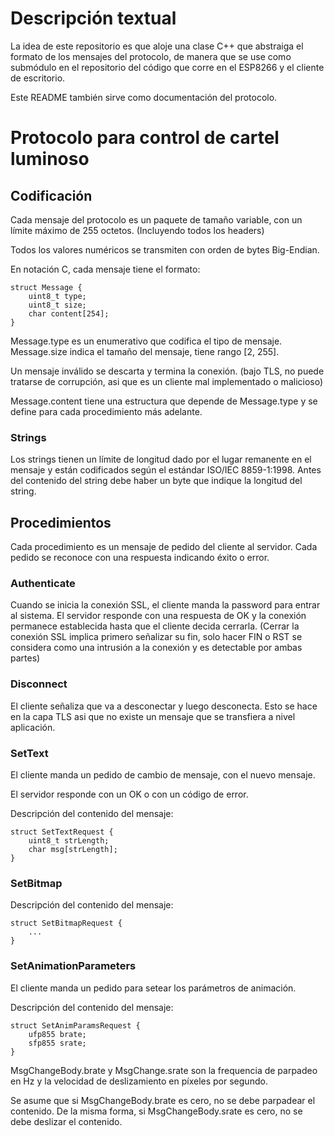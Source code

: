 # Descripción textual
La idea de este repositorio es que aloje una clase C++ que abstraiga el formato de los mensajes del protocolo, de manera que se use como submódulo en el repositorio del código que corre en el ESP8266 y el cliente de escritorio.

Este README también sirve como documentación del protocolo.
# Protocolo para control de cartel luminoso

## Codificación
Cada mensaje del protocolo es un paquete de tamaño variable, con un límite máximo de 255 octetos. (Incluyendo todos los headers)

Todos los valores numéricos se transmiten con orden de bytes Big-Endian.

En notación C, cada mensaje tiene el formato:

~~~
struct Message {
	uint8_t type;
	uint8_t size;
	char content[254];
}
~~~

Message.type es un enumerativo que codifica el tipo de mensaje. Message.size indica el tamaño del mensaje, tiene rango [2, 255].

Un mensaje inválido se descarta y termina la conexión. (bajo TLS, no puede tratarse de corrupción, asi que es un cliente mal implementado o malicioso)

Message.content tiene una estructura que depende de Message.type y se define para cada procedimiento más adelante.

### Strings
Los strings tienen un límite de longitud dado por el lugar remanente en el mensaje y están codificados según el estándar ISO/IEC 8859-1:1998. Antes del contenido del string debe haber un byte que indique la longitud del string.

## Procedimientos
Cada procedimiento es un mensaje de pedido del cliente al servidor. Cada pedido se reconoce con una respuesta indicando éxito o error.

### Authenticate
Cuando se inicia la conexión SSL, el cliente manda la password para entrar al sistema. El servidor responde con una respuesta de OK y la conexión permanece establecida hasta que el cliente decida cerrarla. (Cerrar la conexión SSL implica primero señalizar su fin, solo hacer FIN o RST se considera como una intrusión a la conexión y es detectable por ambas partes)

### Disconnect
El cliente señaliza que va a desconectar y luego desconecta. Esto se hace en la capa TLS asi que no existe un mensaje que se transfiera a nivel aplicación.

### SetText
El cliente manda un pedido de cambio de mensaje, con el nuevo mensaje.

El servidor responde con un OK o con un código de error.

Descripción del contenido del mensaje:
~~~
struct SetTextRequest {
	uint8_t strLength;
	char msg[strLength];
}
~~~

### SetBitmap

Descripción del contenido del mensaje:
~~~
struct SetBitmapRequest {
	...
}
~~~

### SetAnimationParameters
El cliente manda un pedido para setear los parámetros de animación.

Descripción del contenido del mensaje:
~~~
struct SetAnimParamsRequest {
	ufp855 brate;
	sfp855 srate;
}
~~~

MsgChangeBody.brate y MsgChange.srate son la frequencia de parpadeo en Hz y la velocidad de deslizamiento en píxeles por segundo.

Se asume que si MsgChangeBody.brate es cero, no se debe parpadear el contenido. De la misma forma, si MsgChangeBody.srate es cero, no se debe deslizar el contenido.
